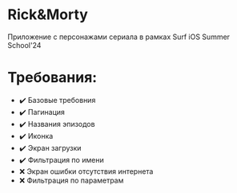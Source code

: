#  Rick&Morty
Приложение с персонажами сериала в рамках Surf iOS Summer School'24
# Требования:
- ✔️ Базовые требовния
- ✔️ Пагинация
- ✔️ Названия эпизодов
- ✔️ Иконка
- ✔️ Экран загрузки
- ✔️ Фильтрация по имени
- ❌ Экран ошибки отсутствия интернета
- ❌ Фильтрация по параметрам
